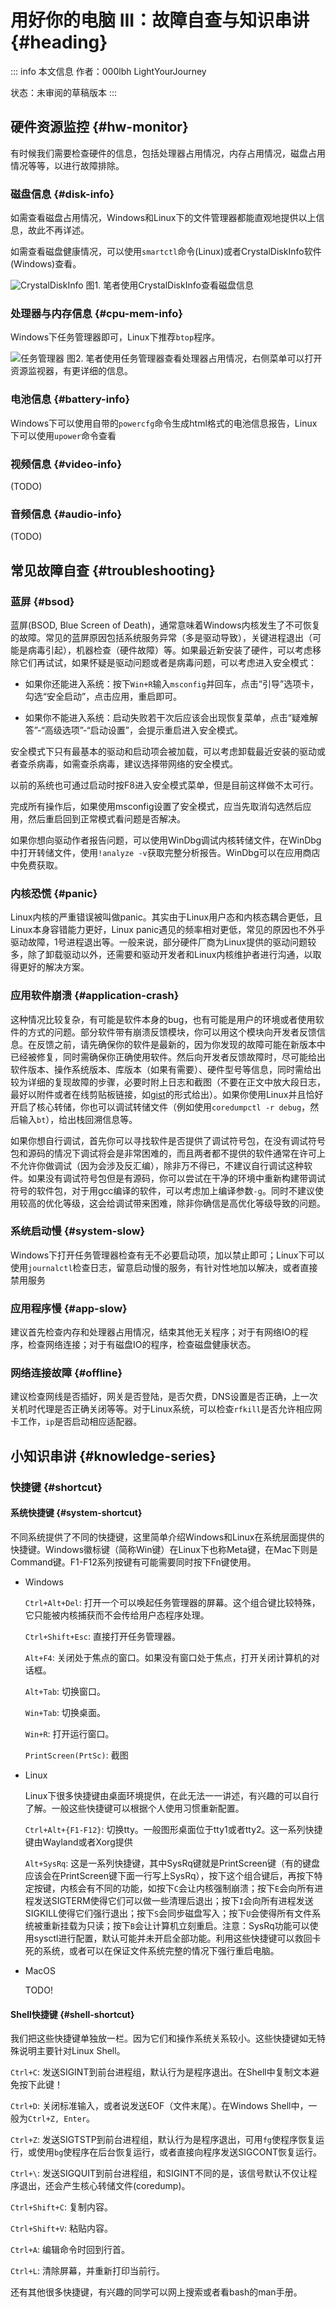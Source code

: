 # 用好你的电脑 III：故障自查与知识串讲 {#heading}

::: info 本文信息
作者：000lbh LightYourJourney

状态：未审阅的草稿版本
:::

## 硬件资源监控 {#hw-monitor}

有时候我们需要检查硬件的信息，包括处理器占用情况，内存占用情况，磁盘占用情况等等，以进行故障排除。

### 磁盘信息 {#disk-info}

如需查看磁盘占用情况，Windows和Linux下的文件管理器都能直观地提供以上信息，故此不再详述。

如需查看磁盘健康情况，可以使用` smartctl `命令(Linux)或者CrystalDiskInfo软件(Windows)查看。

![CrystalDiskInfo](../assets/basic/07-drive-your-computer-3/image.png)
图1. 笔者使用CrystalDiskInfo查看磁盘信息

### 处理器与内存信息 {#cpu-mem-info}

Windows下任务管理器即可，Linux下推荐` btop `程序。

![任务管理器](../assets/basic/07-drive-your-computer-3/image2.png)
图2. 笔者使用任务管理器查看处理器占用情况，右侧菜单可以打开资源监视器，有更详细的信息。

### 电池信息 {#battery-info}

Windows下可以使用自带的` powercfg `命令生成html格式的电池信息报告，Linux下可以使用` upower `命令查看

### 视频信息 {#video-info}

(TODO)

### 音频信息 {#audio-info}

(TODO)

## 常见故障自查 {#troubleshooting}

### 蓝屏 {#bsod}

蓝屏(BSOD, Blue Screen of Death)，通常意味着Windows内核发生了不可恢复的故障。常见的蓝屏原因包括系统服务异常（多是驱动导致），关键进程退出（可能是病毒引起），机器检查（硬件故障）等。如果最近新安装了硬件，可以考虑移除它们再试试，如果怀疑是驱动问题或者是病毒问题，可以考虑进入安全模式：

- 如果你还能进入系统：按下` Win+R `输入` msconfig `并回车，点击“引导”选项卡，勾选“安全启动”，点击应用，重启即可。

- 如果你不能进入系统：启动失败若干次后应该会出现恢复菜单，点击“疑难解答”-“高级选项”-“启动设置”，会提示重启进入安全模式。

安全模式下只有最基本的驱动和启动项会被加载，可以考虑卸载最近安装的驱动或者查杀病毒，如需查杀病毒，建议选择带网络的安全模式。

以前的系统也可通过启动时按F8进入安全模式菜单，但是目前这样做不太可行。

完成所有操作后，如果使用msconfig设置了安全模式，应当先取消勾选然后应用，然后重启回到正常模式看问题是否解决。

如果你想向驱动作者报告问题，可以使用WinDbg调试内核转储文件，在WinDbg中打开转储文件，使用` !analyze -v `获取完整分析报告。WinDbg可以在应用商店中免费获取。

### 内核恐慌 {#panic}

Linux内核的严重错误被叫做panic。其实由于Linux用户态和内核态耦合更低，且Linux本身容错能力更好，Linux panic遇见的频率相对更低，常见的原因也不外乎驱动故障，1号进程退出等。一般来说，部分硬件厂商为Linux提供的驱动问题较多，除了卸载驱动以外，还需要和驱动开发者和Linux内核维护者进行沟通，以取得更好的解决方案。

### 应用软件崩溃 {#application-crash}

这种情况比较复杂，有可能是软件本身的bug，也有可能是用户的环境或者使用软件的方式的问题。部分软件带有崩溃反馈模块，你可以用这个模块向开发者反馈信息。在反馈之前，请先确保你的软件是最新的，因为你发现的故障可能在新版本中已经被修复，同时需确保你正确使用软件。然后向开发者反馈故障时，尽可能给出软件版本、操作系统版本、库版本（如果有需要）、硬件型号等信息，同时需给出较为详细的复现故障的步骤，必要时附上日志和截图（不要在正文中放大段日志，最好以附件或者在线剪贴板链接，如[gist](https://gist.github.com/)的形式给出）。如果你使用Linux并且恰好开启了核心转储，你也可以调试转储文件（例如使用` coredumpctl -r debug `，然后输入` bt `），给出栈回溯信息等。

如果你想自行调试，首先你可以寻找软件是否提供了调试符号包，在没有调试符号包和源码的情况下调试将会是非常困难的，而且两者都不提供的软件通常在许可上不允许你做调试（因为会涉及反汇编），除非万不得已，不建议自行调试这种软件。如果没有调试符号包但是有源码，你可以尝试在干净的环境中重新构建带调试符号的软件包，对于用gcc编译的软件，可以考虑加上编译参数` -g `。同时不建议使用较高的优化等级，这会给调试带来困难，除非你确信是高优化等级导致的问题。

### 系统启动慢 {#system-slow}

Windows下打开任务管理器检查有无不必要启动项，加以禁止即可；Linux下可以使用` journalctl `检查日志，留意启动慢的服务，有针对性地加以解决，或者直接禁用服务

### 应用程序慢 {#app-slow}

建议首先检查内存和处理器占用情况，结束其他无关程序；对于有网络IO的程序，检查网络连接；对于有磁盘IO的程序，检查磁盘健康状态。

### 网络连接故障 {#offline}

建议检查网线是否插好，网关是否登陆，是否欠费，DNS设置是否正确，上一次关机时代理是否正确关闭等等。对于Linux系统，可以检查` rfkill `是否允许相应网卡工作，` ip `是否启动相应适配器。

## 小知识串讲 {#knowledge-series}

### 快捷键 {#shortcut}

#### 系统快捷键 {#system-shortcut}

不同系统提供了不同的快捷键，这里简单介绍Windows和Linux在系统层面提供的快捷键。Windows徽标键（简称Win键）在Linux下也称Meta键，在Mac下则是Command键。F1-F12系列按键有可能需要同时按下Fn键使用。

- Windows

    ` Ctrl+Alt+Del `: 打开一个可以唤起任务管理器的屏幕。这个组合键比较特殊，它只能被内核捕获而不会传给用户态程序处理。

    ` Ctrl+Shift+Esc `: 直接打开任务管理器。

    ` Alt+F4 `: 关闭处于焦点的窗口。如果没有窗口处于焦点，打开关闭计算机的对话框。

    ` Alt+Tab `: 切换窗口。

    ` Win+Tab `: 切换桌面。

    ` Win+R `: 打开运行窗口。

    ` PrintScreen(PrtSc) `: 截图

- Linux

    Linux下很多快捷键由桌面环境提供，在此无法一一讲述，有兴趣的可以自行了解。一般这些快捷键可以根据个人使用习惯重新配置。

    ` Ctrl+Alt+{F1-F12} `: 切换tty。一般图形桌面位于tty1或者tty2。这一系列快捷键由Wayland或者Xorg提供

    ` Alt+SysRq `: 这是一系列快捷键，其中SysRq键就是PrintScreen键（有的键盘应该会在PrintScreen键下面一行写上SysRq），按下这个组合键后，再按下特定按键，内核会有不同的功能，如按下` C `会让内核强制崩溃；按下` E `会向所有进程发送SIGTERM使得它们可以做一些清理后退出；按下` I `会向所有进程发送SIGKILL使得它们强行退出；按下` S `会同步磁盘写入；按下` U `会使得所有文件系统被重新挂载为只读；按下` B `会让计算机立刻重启。注意：SysRq功能可以使用sysctl进行配置，默认可能并未开启全部功能。利用这些快捷键可以救回卡死的系统，或者可以在保证文件系统完整的情况下强行重启电脑。

- MacOS

    TODO!

#### Shell快捷键 {#shell-shortcut}

我们把这些快捷键单独放一栏。因为它们和操作系统关系较小。这些快捷键如无特殊说明主要针对Linux Shell。

` Ctrl+C `: 发送SIGINT到前台进程组，默认行为是程序退出。在Shell中复制文本避免按下此键！

` Ctrl+D `: 关闭标准输入，或者说发送EOF（文件末尾）。在Windows Shell中，一般为` Ctrl+Z, Enter `。

` Ctrl+Z `: 发送SIGTSTP到前台进程组，默认行为是程序退出，可用` fg `使程序恢复运行，或使用` bg `使程序在后台恢复运行，或者直接向程序发送SIGCONT恢复运行。

` Ctrl+\ `: 发送SIGQUIT到前台进程组，和SIGINT不同的是，该信号默认不仅让程序退出，还会产生核心转储文件(coredump)。

` Ctrl+Shift+C `: 复制内容。

` Ctrl+Shift+V `: 粘贴内容。

` Ctrl+A `: 编辑命令时回到行首。

` Ctrl+L `: 清除屏幕，并重新打印当前行。

还有其他很多快捷键，有兴趣的同学可以网上搜索或者看bash的man手册。
